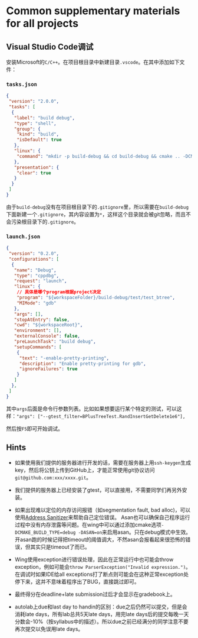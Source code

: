 # Common supplementary materials for all projects

## Visual Studio Code调试

安装Microsoft的`C/C++`。在项目根目录中新建目录`.vscode`。在其中添加如下文件：

### `tasks.json`

```json
{
 "version": "2.0.0",
 "tasks": [
  {
   "label": "build debug",
   "type": "shell",
   "group": {
    "kind": "build",
    "isDefault": true
   },
   "linux": {
    "command": "mkdir -p build-debug && cd build-debug && cmake .. -DCMAKE_BUILD_TYPE=Debug && make -j8"
   },
   "presentation": {
    "clear": true
   }
  }
 ]
}
```

由于`build-debug`没有在项目根目录下的`.gitignore`里，所以需要在`build-debug`下面新建一个`.gitignore`，其内容设置为`*`，这样这个目录就会被git忽略，而且不会污染根目录下的`.gitignore`。

### `launch.json`

```json
{
 "version": "0.2.0",
 "configurations": [
  {
   "name": "Debug",
   "type": "cppdbg",
   "request": "launch",
   "linux": {
    // 具体是哪个program根据project决定
    "program": "${workspaceFolder}/build-debug/test/test_btree",
    "MIMode": "gdb"
   },
   "args": [],
   "stopAtEntry": false,
   "cwd": "${workspaceRoot}",
   "environment": [],
   "externalConsole": false,
   "preLaunchTask": "build debug",
   "setupCommands": [
    {
     "text": "-enable-pretty-printing",
     "description": "Enable pretty-printing for gdb",
     "ignoreFailures": true
    }
   ]
  },
 ]
}
```

其中`args`后面是命令行参数列表。比如如果想要运行某个特定的测试，可以这样：`"args": ["--gtest_filter=BPlusTreeTest.RandInsertGetDelete1e6"],`

然后按`F5`即可开始调试。

## Hints

* 如果使用我们提供的服务器进行开发的话，需要在服务器上用`ssh-keygen`生成key，然后将公钥上传到GitHub上，才能正常使用git协议访问`git@github.com:xxx/xxxx.git`。

* 我们提供的服务器上已经安装了gtest，可以直接用，不需要同学们再另外安装。

* 如果出现难以定位的内存访问报错（如segmentation fault, bad alloc)，可以使用[Address Sanitizer](https://github.com/google/sanitizers/wiki/AddressSanitizer)来帮助自己定位错误。 Asan也可以确保自己程序运行过程中没有内存泄露等问题。在wing中可以通过添加cmake选项`-DCMAKE_BUILD_TYPE=debug -DASAN=on`来启用asan。只在debug模式中生效。开asan跑的时候记得把timeout的阈值调大，不然asan会报看起来很恐怖的错误，但其实只是timeout了而已。

* Wing使用exception进行错误处理，因此在正常运行中也可能会throw exception，例如可能会`throw ParserException("Invalid expression.")`。在调试时如果IDE给all exceptions打了断点则可能会在这种正常exception处停下来，这并不意味着程序出了BUG，直接跳过即可。

* 最终得分在deadline+late submission过后才会显示在gradebook上。

* autolab上due和last day to handin的区别：due之后仍然可以提交，但是会消耗late days，所有lab总共5天late days，用完late days后的提交每晚一天分数会-10%（按syllabus中的描述）。所以due之前已经满分的同学注意不要再次提交以免误用late days。
